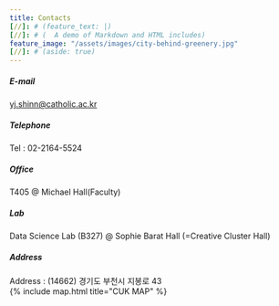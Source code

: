 ```yaml
---
title: Contacts
[//]: # (feature_text: |)
[//]: # (  A demo of Markdown and HTML includes)
feature_image: "/assets/images/city-behind-greenery.jpg"
[//]: # (aside: true)
---
```


##### E-mail
yj.shinn@catholic.ac.kr

##### Telephone
Tel : 02-2164-5524

##### Office
T405 @ Michael Hall(Faculty)

##### Lab
Data Science Lab (B327) @ Sophie Barat Hall (=Creative Cluster Hall)

##### Address
Address : (14662) 경기도 부천시 지봉로 43
<br>
{% include map.html title="CUK MAP" %}
<br>
<br>